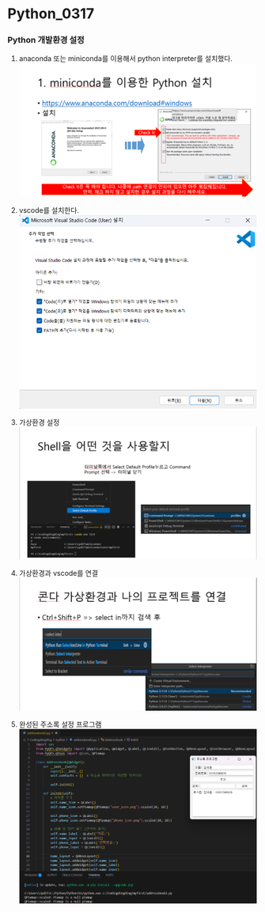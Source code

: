 # Python_0317
### Python 개발환경 설정
1. anaconda 또는  miniconda를 이용해서 python interpreter를 설치했다.
   ![아나콘다설치화면](image/anaconda.png)

   
2. vscode를 설치한다.
  ![vscode설치방법](image/vscode.png)

3. 가상환경 설정
   ![가상환경](image/venv.png)
   
4. 가상환경과 vscode를 연결
   ![커넥트](image/connect.png)
   
5. 완성된 주소록 설정 프로그램
   ![완성](image/result.png)
